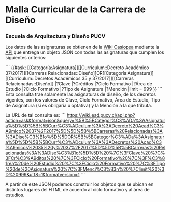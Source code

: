 # Malla Curricular de la Carrera de Diseño
### Escuela de Arquitectura y Diseño PUCV

Los datos de las asignaturas se obtienen de la [Wiki Casiopea](http://wiki.ead.pucv.cl) mediante la [API](https://wiki.ead.pucv.cl/Especial:Zona_de_pruebas_de_la_API) que entrega un objeto JSON con todas las asignaturas que cumplen los siguientes criterios:

´´´
{{#ask: [[Categoría:Asignatura]][[Currículum::Decreto Académico 37/2017]][[Carreras Relacionadas::Diseño]]OR[[Categoría:Asignatura]][[Currículum::Decretos Académicos 35 y 37/2017]][[Carreras Relacionadas::Diseño]]
|?Clave
|?Créditos
|?Ciclo Formativo
|?Área de Estudio
|?Ciclo Formativo
|?Tipo de Asignatura
|?Mención
|limit = 999
}}
´´´
Esta consulta trae solamente las asignaturas de diseño, de los decretos vigentes, con los valores de Clave, Ciclo Formativo, Área de Estudio, Tipo de Asignatura (si es obligaria u optativa) y la Mención a la que tributa.

La URL de tal consulta es:
´´´
https://wiki.ead.pucv.cl/api.php?action=ask&format=json&query=%5B%5BCategor%C3%ADa%3AAsignatura%5D%5D%5B%5BCurr%C3%ADculum%3A%3ADecreto%20Acad%C3%A9mico%2037%2F2017%5D%5D%5B%5BCarreras%20Relacionadas%3A%3ADise%C3%B1o%5D%5DOR%5B%5BCategor%C3%ADa%3AAsignatura%5D%5D%5B%5BCurr%C3%ADculum%3A%3ADecretos%20Acad%C3%A9micos%2035%20y%2037%2F2017%5D%5D%5B%5BCarreras%20Relacionadas%3A%3ADise%C3%B1o%5D%5D%20%7C%3FClave%20%7C%3FCr%C3%A9ditos%20%7C%3FCiclo%20Formativo%20%7C%3F%C3%81rea%20de%20Estudio%20%7C%3FCiclo%20Formativo%20%7C%3FTipo%20de%20Asignatura%20%7C%3FMenci%C3%B3n%20%7Climit%20%3D%20999&utf8=1&formatversion=1
´´´

A partir de este JSON podemos construir los objetos que se ubican en distintos lugares del HTML de acuerdo al ciclo formativo y al área de estudios.